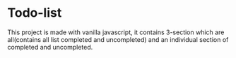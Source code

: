 # Todo-list
This project is made with vanilla javascript, it contains 3-section which are all(contains all list completed and uncompleted) and an individual section of completed and uncompleted.
